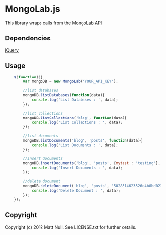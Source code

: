 MongoLab.js
==========

This library wraps calls from the <a href="http://support.mongolab.com/entries/20433053-rest-api-for-mongodb" target="_blank">MongoLab API</a>

Dependencies
------------

<a href="http://jquery.com" target="_blank">jQuery</a>

Usage
-----

```javascript
	$(function(){
		var mongoDB = new MongoLab('YOUR_API_KEY');

		//list databases
		mongoDB.listDatabases(function(data){
			console.log('List Databases : ', data);
		});

		//list collections
		mongoDB.listCollections('blog', function(data){
			console.log('List Collections : ', data);
		});

		//list documents
		mongoDB.listDocuments('blog', 'posts', function(data){
			console.log('List Documents : ', data);
		});

		//insert documents
		mongoDB.insertDocuments('blog', 'posts', {mytest : 'testing'}, function(data){
			console.log('Insert Documents : ', data);
		});

		//delete document
		mongoDB.deleteDocument('blog', 'posts', '5028514623526e4b0bd023523623623b0bbb328a23432', function(data){
			console.log('Delete Document : ', data);
		});
	});
```

Copyright
---------

Copyright (c) 2012 Matt Null. See LICENSE.txt for further details.
